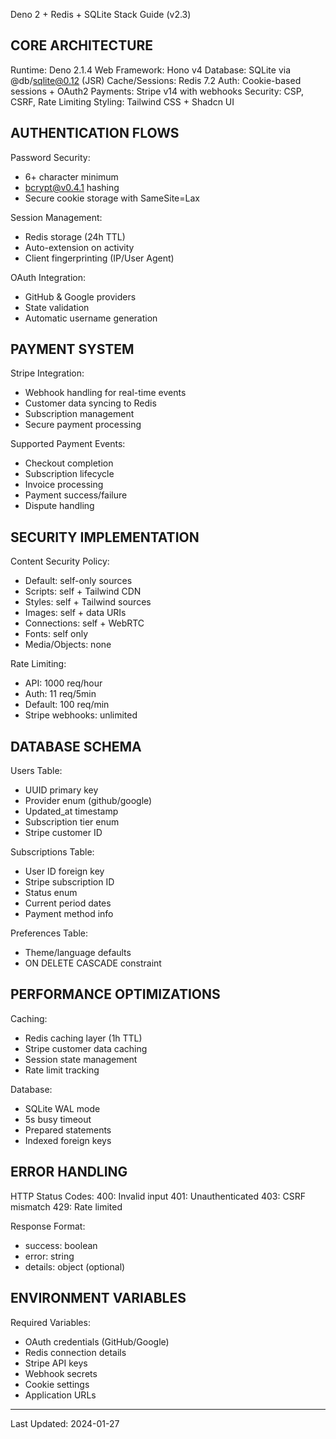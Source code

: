 Deno 2 + Redis + SQLite Stack Guide (v2.3)

CORE ARCHITECTURE
---------------
Runtime: Deno 2.1.4
Web Framework: Hono v4
Database: SQLite via @db/sqlite@0.12 (JSR)
Cache/Sessions: Redis 7.2
Auth: Cookie-based sessions + OAuth2
Payments: Stripe v14 with webhooks
Security: CSP, CSRF, Rate Limiting
Styling: Tailwind CSS + Shadcn UI

AUTHENTICATION FLOWS
------------------
Password Security:
- 6+ character minimum
- bcrypt@v0.4.1 hashing
- Secure cookie storage with SameSite=Lax

Session Management:
- Redis storage (24h TTL)
- Auto-extension on activity
- Client fingerprinting (IP/User Agent)

OAuth Integration:
- GitHub & Google providers
- State validation
- Automatic username generation

PAYMENT SYSTEM
------------
Stripe Integration:
- Webhook handling for real-time events
- Customer data syncing to Redis
- Subscription management
- Secure payment processing

Supported Payment Events:
- Checkout completion
- Subscription lifecycle
- Invoice processing
- Payment success/failure
- Dispute handling

SECURITY IMPLEMENTATION
---------------------
Content Security Policy:
- Default: self-only sources
- Scripts: self + Tailwind CDN
- Styles: self + Tailwind sources
- Images: self + data URIs
- Connections: self + WebRTC
- Fonts: self only
- Media/Objects: none

Rate Limiting:
- API: 1000 req/hour
- Auth: 11 req/5min
- Default: 100 req/min
- Stripe webhooks: unlimited

DATABASE SCHEMA
-------------
Users Table:
- UUID primary key
- Provider enum (github/google)
- Updated_at timestamp
- Subscription tier enum
- Stripe customer ID

Subscriptions Table:
- User ID foreign key
- Stripe subscription ID
- Status enum
- Current period dates
- Payment method info

Preferences Table:
- Theme/language defaults
- ON DELETE CASCADE constraint

PERFORMANCE OPTIMIZATIONS
----------------------
Caching:
- Redis caching layer (1h TTL)
- Stripe customer data caching
- Session state management
- Rate limit tracking

Database:
- SQLite WAL mode
- 5s busy timeout
- Prepared statements
- Indexed foreign keys

ERROR HANDLING
------------
HTTP Status Codes:
400: Invalid input
401: Unauthenticated
403: CSRF mismatch
429: Rate limited

Response Format:
- success: boolean
- error: string
- details: object (optional)

ENVIRONMENT VARIABLES
-------------------
Required Variables:
- OAuth credentials (GitHub/Google)
- Redis connection details
- Stripe API keys
- Webhook secrets
- Cookie settings
- Application URLs

---
Last Updated: 2024-01-27